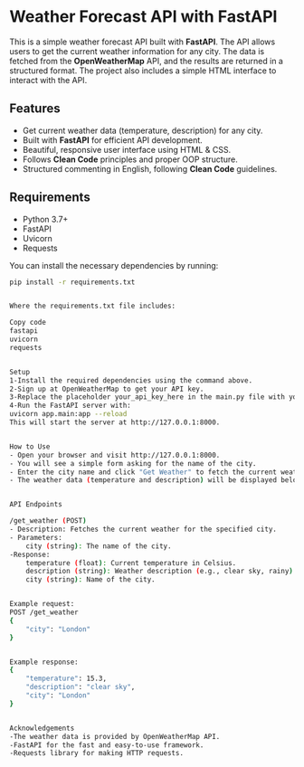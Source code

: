 # Weather Forecast API with FastAPI

This is a simple weather forecast API built with **FastAPI**. The API allows users to get the current weather information for any city. The data is fetched from the **OpenWeatherMap** API, and the results are returned in a structured format. The project also includes a simple HTML interface to interact with the API.

## Features

- Get current weather data (temperature, description) for any city.
- Built with **FastAPI** for efficient API development.
- Beautiful, responsive user interface using HTML & CSS.
- Follows **Clean Code** principles and proper OOP structure.
- Structured commenting in English, following **Clean Code** guidelines.

## Requirements

- Python 3.7+
- FastAPI
- Uvicorn
- Requests

You can install the necessary dependencies by running:

```bash
pip install -r requirements.txt


Where the requirements.txt file includes:

Copy code
fastapi
uvicorn
requests


Setup
1-Install the required dependencies using the command above.
2-Sign up at OpenWeatherMap to get your API key.
3-Replace the placeholder your_api_key_here in the main.py file with your actual API key.
4-Run the FastAPI server with:
uvicorn app.main:app --reload
This will start the server at http://127.0.0.1:8000.


How to Use
- Open your browser and visit http://127.0.0.1:8000.
- You will see a simple form asking for the name of the city.
- Enter the city name and click "Get Weather" to fetch the current weather data.
- The weather data (temperature and description) will be displayed below the form.


API Endpoints

/get_weather (POST)
- Description: Fetches the current weather for the specified city.
- Parameters:
    city (string): The name of the city.
-Response:
    temperature (float): Current temperature in Celsius.
    description (string): Weather description (e.g., clear sky, rainy).
    city (string): Name of the city.


Example request:
POST /get_weather
{
    "city": "London"
}


Example response:
{
    "temperature": 15.3,
    "description": "clear sky",
    "city": "London"
}


Acknowledgements
-The weather data is provided by OpenWeatherMap API.
-FastAPI for the fast and easy-to-use framework.
-Requests library for making HTTP requests.


